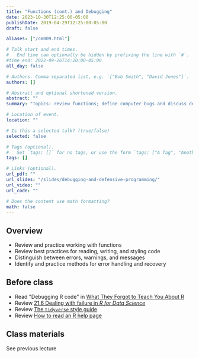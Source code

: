 ```yaml
---
title: "Functions (cont.) and Debugging"
date: 2023-10-30T12:25:00-05:00
publishDate: 2019-04-29T12:25:00-05:00
draft: false

aliases: ["/cm009.html"]

# Talk start and end times.
#   End time can optionally be hidden by prefixing the line with `#`.
#time_end: 2022-09-26T14:20:00-05:00
all_day: false

# Authors. Comma separated list, e.g. `["Bob Smith", "David Jones"]`.
authors: []

# Abstract and optional shortened version.
abstract: ""
summary: "Topics: review functions; define computer bugs and discuss defensive programming tactics."

# Location of event.
location: ""

# Is this a selected talk? (true/false)
selected: false

# Tags (optional).
#   Set `tags: []` for no tags, or use the form `tags: ["A Tag", "Another Tag"]` for one or more tags.
tags: []

# Links (optional).
url_pdf: ""
url_slides: "/slides/debugging-and-defensive-programming/"
url_video: ""
url_code: ""

# Does the content use math formatting?
math: false
---
```




## Overview

* Review and practice working with functions
* Review best practices for reading, writing, and styling code
* Distinguish between errors, warnings, and messages
* Identify and practice methods for error handling and recovery

<!--
* Interpret function documentation
* Introduce `traceback()` and explain how to read it
-->

## Before class

* Read "Debugging R code" in [What They Forgot to Teach You About R](https://rstats.wtf/debugging-r)
* Review [21.6 Dealing with failure in *R for Data Science*](http://r4ds.had.co.nz/iteration.html#dealing-with-failure)
* Review [The `tidyverse` style guide](http://style.tidyverse.org/)
* Review [How to read an R help page](http://socviz.co/appendix.html#how-to-read-an-r-help-page)

## Class materials

See previous lecture


<!--
* [Bugs and styling code](/notes/style-guide/)
* [Debugging and condition handling](/notes/condition-handling/)
* [*Naming things*](http://www2.stat.duke.edu/~rcs46/lectures_2015/01-markdown-git/slides/naming-slides/naming-slides.pdf) - by Jenny Bryan. A concise guide to naming files.
-->
